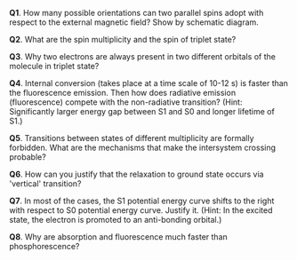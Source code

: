 **Q1**. How many possible orientations can two parallel spins adopt with respect to the external magnetic field? Show by schematic diagram.

**Q2**. What are the spin multiplicity and the spin of triplet state?

**Q3**. Why two electrons are always present in two different orbitals of the molecule in triplet state?

**Q4**. Internal conversion (takes place at a time scale of 10-12 s) is faster than the fluorescence emission. Then how does radiative emission (fluorescence) compete with the non-radiative transition? (Hint: Significantly larger energy gap between S1 and S0 and longer lifetime of S1.)

**Q5**. Transitions between states of different multiplicity are formally forbidden. What are the mechanisms that make the intersystem crossing probable?

**Q6**. How can you justify that the relaxation to ground state occurs via 'vertical' transition?

**Q7**. In most of the cases, the S1 potential energy curve shifts to the right with respect to S0 potential energy curve. Justify it. (Hint: In the excited state, the electron is promoted to an anti-bonding orbital.)

**Q8**. Why are absorption and fluorescence much faster than phosphorescence?
